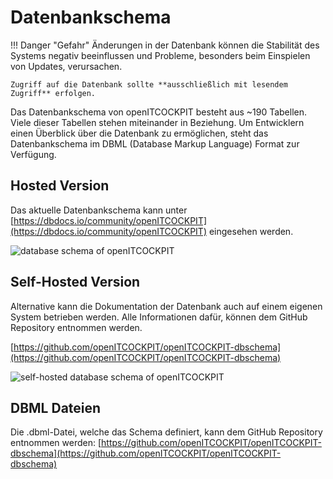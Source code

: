 # Datenbankschema

!!! Danger "Gefahr"
    Änderungen in der Datenbank können die Stabilität des Systems negativ beeinflussen
    und Probleme, besonders beim Einspielen von Updates, verursachen.

    Zugriff auf die Datenbank sollte **ausschließlich mit lesendem Zugriff** erfolgen.

Das Datenbankschema von openITCOCKPIT besteht aus ~190 Tabellen. Viele dieser Tabellen stehen miteinander in Beziehung.
Um Entwicklern einen Überblick über die Datenbank zu ermöglichen, steht das Datenbankschema im DBML (Database Markup Language) Format zur Verfügung.

## Hosted Version
Das aktuelle Datenbankschema kann unter [https://dbdocs.io/community/openITCOCKPIT](https://dbdocs.io/community/openITCOCKPIT) eingesehen werden.

![database schema of openITCOCKPIT](/images/dbdocs2.png)


## Self-Hosted Version
Alternative kann die Dokumentation der Datenbank auch auf einem eigenen System betrieben werden. Alle Informationen dafür,
können dem GitHub Repository entnommen werden.

[https://github.com/openITCOCKPIT/openITCOCKPIT-dbschema](https://github.com/openITCOCKPIT/openITCOCKPIT-dbschema)

![self-hosted database schema of openITCOCKPIT](/images/foliant2.png)

## DBML Dateien

Die .dbml-Datei, welche das Schema definiert, kann dem GitHub Repository entnommen werden: [https://github.com/openITCOCKPIT/openITCOCKPIT-dbschema](https://github.com/openITCOCKPIT/openITCOCKPIT-dbschema)

